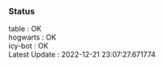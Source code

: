 ### Status


table : OK  
hogwarts : OK  
icy-bot : OK  
Latest Update : 2022-12-21 23:07:27.671774
